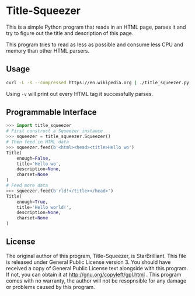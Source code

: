 Title-Squeezer
==============

This is a simple Python program that reads in an HTML page, parses it and try
to figure out the title and description of this page.

This program tries to read as less as possible and consume less CPU and memory
than other HTML parsers.


Usage
-----

```bash
curl -L -s --compressed https://en.wikipedia.org | ./title_squeezer.py -v
```

Using `-v` will print out every HTML tag it successfully parses.


Programmable Interface
----------------------

```python
>>> import title_squeezer
# First construct a Squeezer instance
>>> squeezer = title_squeezer.Squeezer()
# Then feed in HTML data
>>> squeezer.feed(b'<html><head><title>Hello wo')
Title(
    enough=False,
    title='Hello wo',
    description=None,
    charset=None
)
# Feed more data
>>> squeezer.feed(b'rld!</title></head>')
Title(
    enough=True,
    title='Hello world!',
    description=None,
    charset=None
)
```


License
-------

The original author of this program, Title-Squeezer, is StarBrilliant.
This file is released under General Public License version 3.
You should have received a copy of General Public License text alongside with
this program. If not, you can obtain it at http://gnu.org/copyleft/gpl.html .
This program comes with no warranty, the author will not be resopnsible for
any damage or problems caused by this program.
